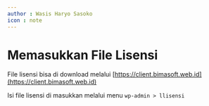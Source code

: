 ```yaml
---
author : Wasis Haryo Sasoko
icon : note
---
```


# Memasukkan File Lisensi

File lisensi bisa di download melalui [https://client.bimasoft.web.id](https://client.bimasoft.web.id)

Isi file lisensi di masukkan melalui menu `wp-admin > llisensi`
